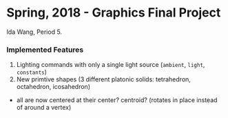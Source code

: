 # Spring, 2018 - Graphics Final Project
Ida Wang, Period 5.

### Implemented Features
1. Lighting commands with only a single light source (`ambient`, `light`, `constants`)
2. New primtive shapes (3 different platonic solids: tetrahedron, octahedron, icosahedron)
  - all are now centered at their center? centroid? (rotates in place instead of around a vertex)
